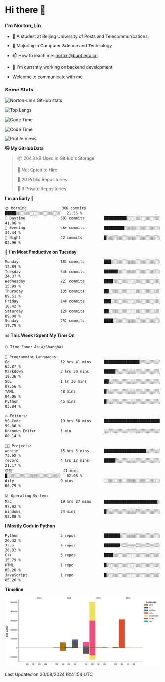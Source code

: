 
# Hi there 👋

### I'm Norton_Lin
- 🏫 A student at Beijing University of Posts and Telecommunications.
- 🌱 Majoring in Computer Science and Technology
- 📫 How to reach me: norton@bupt.edu.cn
- 🌱 I'm currently working on backend development

- Welcome to communicate with me

### Some Stats
![Norton-Lin's GitHub stats](https://github-readme-stats.vercel.app/api?username=Norton-Lin&count_private=true&show_icons=true&theme=radical)

![Top Langs](https://github-readme-stats.vercel.app/api/top-langs/?username=Norton-Lin&langs_count=10&layout=compact)

![Code Time](https://github-readme-stats.vercel.app/api/wakatime?username=Norton_Lin)

<!--START_SECTION:waka-->
![Code Time](http://img.shields.io/badge/Code%20Time-802%20hrs%2028%20mins-blue)

![Profile Views](http://img.shields.io/badge/Profile%20Views-0-blue)

**🐱 My GitHub Data** 

> 📦 204.8 kB Used in GitHub's Storage 
 > 
> 🚫 Not Opted to Hire
 > 
> 📜 20 Public Repositories 
 > 
> 🔑 9 Private Repositories 
 > 
**I'm an Early 🐤** 

```text
🌞 Morning                306 commits         █████░░░░░░░░░░░░░░░░░░░░   21.55 % 
🌆 Daytime                583 commits         ██████████░░░░░░░░░░░░░░░   41.06 % 
🌃 Evening                489 commits         █████████░░░░░░░░░░░░░░░░   34.44 % 
🌙 Night                  42 commits          █░░░░░░░░░░░░░░░░░░░░░░░░   02.96 % 
```
📅 **I'm Most Productive on Tuesday** 

```text
Monday                   183 commits         ███░░░░░░░░░░░░░░░░░░░░░░   12.89 % 
Tuesday                  346 commits         ██████░░░░░░░░░░░░░░░░░░░   24.37 % 
Wednesday                227 commits         ████░░░░░░░░░░░░░░░░░░░░░   15.99 % 
Thursday                 135 commits         ██░░░░░░░░░░░░░░░░░░░░░░░   09.51 % 
Friday                   148 commits         ███░░░░░░░░░░░░░░░░░░░░░░   10.42 % 
Saturday                 129 commits         ██░░░░░░░░░░░░░░░░░░░░░░░   09.08 % 
Sunday                   252 commits         ████░░░░░░░░░░░░░░░░░░░░░   17.75 % 
```


📊 **This Week I Spent My Time On** 

```text
🕑︎ Time Zone: Asia/Shanghai

💬 Programming Languages: 
Go                       12 hrs 41 mins      ████████████████░░░░░░░░░   63.87 % 
Markdown                 3 hrs 50 mins       █████░░░░░░░░░░░░░░░░░░░░   19.36 % 
SQL                      1 hr 30 mins        ██░░░░░░░░░░░░░░░░░░░░░░░   07.56 % 
YAML                     48 mins             █░░░░░░░░░░░░░░░░░░░░░░░░   04.06 % 
Python                   45 mins             █░░░░░░░░░░░░░░░░░░░░░░░░   03.84 % 

🔥 Editors: 
VS Code                  19 hrs 50 mins      █████████████████████████   99.86 % 
Unknown Editor           1 min               ░░░░░░░░░░░░░░░░░░░░░░░░░   00.14 % 

🐱‍💻 Projects: 
wenjin                   15 hrs 5 mins       ███████████████████░░░░░░   75.95 % 
record                   4 hrs 12 mins       █████░░░░░░░░░░░░░░░░░░░░   21.17 % 
杂物                       24 mins             █░░░░░░░░░░░░░░░░░░░░░░░░   02.08 % 
dify                     9 mins              ░░░░░░░░░░░░░░░░░░░░░░░░░   00.79 % 

💻 Operating System: 
Mac                      19 hrs 27 mins      ████████████████████████░   97.92 % 
Windows                  24 mins             █░░░░░░░░░░░░░░░░░░░░░░░░   02.08 % 
```

**I Mostly Code in Python** 

```text
Python                   5 repos             ███████░░░░░░░░░░░░░░░░░░   26.32 % 
Java                     5 repos             ███████░░░░░░░░░░░░░░░░░░   26.32 % 
C++                      3 repos             ████░░░░░░░░░░░░░░░░░░░░░   15.79 % 
HTML                     1 repo              █░░░░░░░░░░░░░░░░░░░░░░░░   05.26 % 
JavaScript               1 repo              █░░░░░░░░░░░░░░░░░░░░░░░░   05.26 % 
```



**Timeline**

![Lines of Code chart](https://raw.githubusercontent.com/Norton-Lin/Norton-Lin/main/assets/bar_graph.png)


 Last Updated on 20/08/2024 18:41:54 UTC
<!--END_SECTION:waka-->
